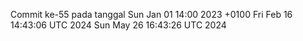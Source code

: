 Commit ke-55 pada tanggal Sun Jan 01 14:00 2023 +0100
Fri Feb 16 14:43:06 UTC 2024
Sun May 26 16:43:26 UTC 2024
